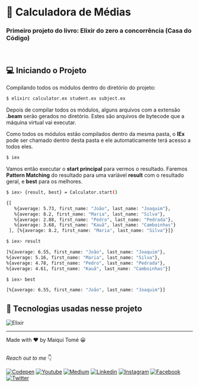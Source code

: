 # 🧮 Calculadora de Médias
### Primeiro projeto do livro: Elixir do zero a concorrência (Casa do Código)
<br />

## 💻 Iniciando o Projeto

Compilando todos os	módulos dentro do diretório do projeto:

```bash
$ elixirc calculator.ex student.ex subject.ex
```
Depois de compilar todos os módulos, alguns arquivos com a extensão	**.beam**	serão	gerados	no diretório. Estes são arquivos de bytecode	que	a	máquina	virtual	vai	executar.

Como todos os módulos estão compilados dentro da mesma pasta, o __IEx__ pode ser chamado dentro	desta	 pasta e ele automaticamente terá	acesso a todos eles.

```bash
$ iex
```

Vamos então executar o __start principal__ para vermos o resultado. Faremos __Pattern Matching__ do	 resultado para uma variável __result__ com	o	resultado	geral, e __best__ para os	melhores.

```bash
$ iex> {result, best} = Calculator.start()

{[
   %{average: 5.73, first_name: "João", last_name: "Joaquim"},
   %{average: 8.2, first_name: "Maria", last_name: "Silva"},
   %{average: 2.88, first_name: "Pedro", last_name: "Pedrada"},
   %{average: 3.68, first_name: "Kauã", last_name: "Camboinhas"}
 ], [%{average: 8.2, first_name: "Maria", last_name: "Silva"}]}
 ```

```bash
$ iex> result

[%{average:	6.55, first_name: "João", last_name: "Joaquim"},
%{average: 5.16, first_name: "Maria", last_name: "Silva"},
%{average: 4.78, first_name: "Pedro", last_name: "Pedrada"},
%{average: 4.61, first_name: "Kauã", last_name: "Camboinhas"}]
```

```bash
$ iex> best

[%{average: 6.55, first_name: "João", last_name: "Joaquim"}]
```

## 🚀 Tecnologias usadas nesse projeto
![Elixir](https://img.shields.io/badge/Elixir-4B275F?style=for-the-badge&logo=elixir&logoColor=white)

<hr>
Made with ♥ by Maiqui Tomé 😀
<br /><br />

*Reach out to me* 👇

[![Codepen](https://img.shields.io/badge/Codepen-000000?style=flat-square&logo=codepen&logoColor=white "Codepen")](https://codepen.io/maiquitome)
[![Youtube](https://img.shields.io/badge/YouTube-FF0000?style=flat-square&logo=youtube&logoColor=white "Youtube")](https://www.youtube.com/channel/UCoXn0XyxLsKpIE5px0UNuEw)
[![Medium](https://img.shields.io/badge/Medium-black?&style=flat-square&logo=medium&logoColor=white "Medium")](https://medium.com/@maiquitome)
[![Linkedin](https://img.shields.io/badge/LinkedIn-0A66C2.svg?&style=flat-square&logo=linkedin&logoColor=white "Linkedin")](https://www.linkedin.com/in/maiquitome)
[![Instagram](https://img.shields.io/badge/Instagram-D8226B.svg?&style=flat-square&logo=instagram&logoColor=white "Instagram")](https://www.instagram.com/maiquitome)
[![Facebook](https://img.shields.io/badge/Facebook-0674E7.svg?&style=flat-square&logo=facebook&logoColor=white "Facebook")](https://www.facebook.com/maiquitome)
[![Twitter](https://img.shields.io/badge/Twitter-1DA1F2?&style=flat-square&logo=twitter&logoColor=white "Twitter")](https://twitter.com/MaiquiTome)
